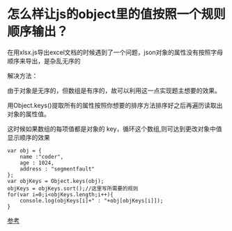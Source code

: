 

# 怎么样让js的object里的值按照一个规则顺序输出？

在用xlsx.js导出excel文档的时候遇到了一个问题，json对象的属性没有按照字母顺序来导出，是杂乱无序的


解决方法：

由于对象是无序的，但数组是有序的，故可以利用这一点实现题主想要的效果。

用Object.keys()提取所有的属性按照你想要的排序方法排序好之后再遍历读取出对象的属性值。

这时候如果数组的每项值都是对象的 key，循环这个数组,则可达到更改对象中值显示顺序的效果
```
var obj = {
	name :"coder",
	age : 1024,
	address : "segmentfault"
};
var objKeys = Object.keys(obj);
objKeys = objKeys.sort();//这里写所需要的规则
for(var i=0;i<objKeys.length;i++){
	console.log(objKeys[i]+" : "+obj[objKeys[i]]);
}
```

[参考](https://segmentfault.com/q/1010000000765467)